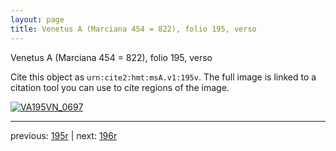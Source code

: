 ```yaml
---
layout: page
title: Venetus A (Marciana 454 = 822), folio 195, verso
---
```


Venetus A (Marciana 454 = 822), folio 195, verso

Cite this object as `urn:cite2:hmt:msA.v1:195v`.  The full image is linked to a citation tool you can use to cite regions of the image.

[![VA195VN_0697](http://www.homermultitext.org/iipsrv?IIIF=/project/homer/pyramidal/deepzoom/hmt/vaimg/2017a/VA195VN_0697.tif/full/800,/0/default.jpg)](http://www.homermultitext.org/ict2/?urn=urn:cite2:hmt:vaimg.2017a:VA195VN_0697) 

---

previous:  [195r](../195r/) | next: [196r](../196r/)